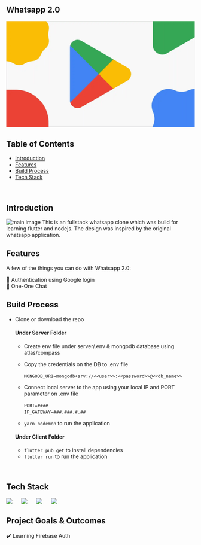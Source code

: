 ## Whatsapp 2.0

![cover](cover.png)

## Table of Contents

- [Introduction](#introduction)
- [Features](#features)
- [Build Process](#build-process)
- [Tech Stack](#tech-stack)

<br/>

## Introduction

![main image](https://img.freepik.com/premium-vector/whatsapp-chatting-massage-sharing-app-ui-mockup_156779-80.jpg?w=2000)
This is an fullstack whatsapp clone which was build for learning flutter and nodejs. The design was inspired by the original whatsapp application.

## Features

A few of the things you can do with Whatsapp 2.0:

🚀 Authentication using Google login <br/>
🚀 One-One Chat<br/>

## Build Process

- Clone or download the repo

  #### Under Server Folder

  - Create env file under server/.env & mongodb database using atlas/compass

  - Copy the credentials on the DB to .env file

    `MONGODB_URI=mongodb+srv://<<user>>:<<password>>@<<db_name>>`

  - Connect local server to the app using your local IP and PORT parameter on .env file

    `PORT=####` <br/>
    `IP_GATEWAY=###.###.#.##`

  - `yarn nodemon` to run the application

  #### Under Client Folder

  - `flutter pub get` to install dependencies
  - `flutter run` to run the application

<br/>

## Tech Stack

<p float="left">
    <img src="https://cdn.sanity.io/images/1z5g6za5/production/a093a4d518fd1e3f6d57b8a9ce4b9dc1a664c0aa-64x64.png?w=2000&fit=max&auto=format" width="60"  style="padding-right:20px"/>
    <img src="https://cdn.sanity.io/images/1z5g6za5/production/a882e2949438a37da709d38068e03d9bc33f2fc9-64x64.png?w=2000&fit=max&auto=format" width="60"  style="padding-right:20px"/>
    <img src="https://cdn.sanity.io/images/1z5g6za5/production/26c8efbd48f59648e141e23706ea65bb5ef9a163-24x24.svg?w=2000&fit=max&auto=format" width="60"  style="padding-right:20px"/>
    <img src="https://cdn.sanity.io/images/1z5g6za5/production/7c6a0de4ccf01cbcd492b311e19992c2c5234887-256x256.png?w=2000&fit=max&auto=format" width="60"  style="padding-right:20px"/>
</p>

## Project Goals & Outcomes

✔️ Learning Firebase Auth <br/>

<!-- https://github.com/facundoolano/google-play-scraper#suggest -->
